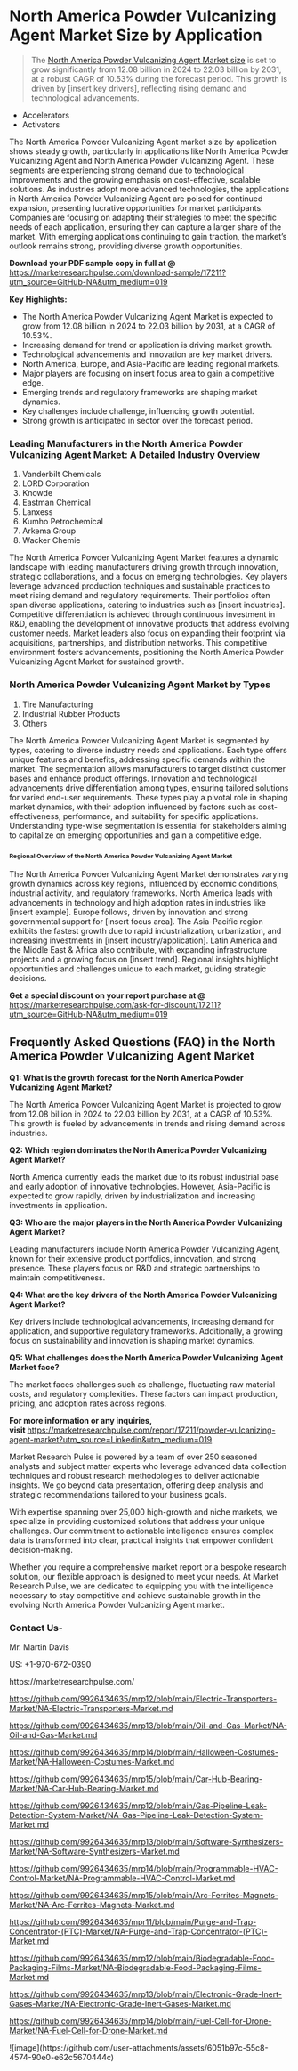 <h1>North America Powder Vulcanizing Agent Market&nbsp;Size by Application</h1><blockquote><p>The <a href="https://marketresearchpulse.com/download-sample/17211?utm_source=GitHub-NA&amp;utm_medium=019">North America Powder Vulcanizing Agent Market size</a> is set to grow significantly from 12.08 billion in 2024 to 22.03 billion by 2031, at a robust CAGR of 10.53% during the forecast period. This growth is driven by [insert key drivers], reflecting rising demand and technological advancements.</p></blockquote><ul><li>Accelerators<li> Activators</li></ul><p>The North America Powder Vulcanizing Agent market size by application shows steady growth, particularly in applications like North America Powder Vulcanizing Agent and North America Powder Vulcanizing Agent. These segments are experiencing strong demand due to technological improvements and the growing emphasis on cost-effective, scalable solutions. As industries adopt more advanced technologies, the applications in North America Powder Vulcanizing Agent are poised for continued expansion, presenting lucrative opportunities for market participants. Companies are focusing on adapting their strategies to meet the specific needs of each application, ensuring they can capture a larger share of the market. With emerging applications continuing to gain traction, the market’s outlook remains strong, providing diverse growth opportunities.</p><p><strong>Download your PDF sample copy in full at @ </strong><a href="https://marketresearchpulse.com/download-sample/17211?utm_source=GitHub-NA&amp;utm_medium=019">https://marketresearchpulse.com/download-sample/17211?utm_source=GitHub-NA&amp;utm_medium=019</a></p><p><strong>Key Highlights: </strong></p><ul><li>The North America Powder Vulcanizing Agent Market is expected to grow from 12.08 billion in 2024 to 22.03 billion by 2031, at a CAGR of 10.53%.</li><li>Increasing demand for trend or application is driving market growth.</li><li>Technological advancements and innovation are key market drivers.</li><li>North America, Europe, and Asia-Pacific are leading regional markets.</li><li>Major players are focusing on insert focus area to gain a competitive edge.</li><li>Emerging trends and regulatory frameworks are shaping market dynamics.</li><li>Key challenges include challenge, influencing growth potential.</li><li>Strong growth is anticipated in sector over the forecast period.</li></ul><h3>Leading Manufacturers in the North America Powder Vulcanizing Agent Market: A Detailed Industry Overview</h3><ol><li>Vanderbilt Chemicals</li><li>LORD Corporation</li><li>Knowde</li><li>Eastman Chemical</li><li>Lanxess</li><li>Kumho Petrochemical</li><li>Arkema Group</li><li>Wacker Chemie</li></ol><div class="flex max-w-full flex-col flex-grow"><div class="min-h-8 text-message flex w-full flex-col items-end gap-2 whitespace-normal break-words [.text-message+&amp;]:mt-5" dir="auto" data-message-author-role="assistant" data-message-id="fd8432e4-4910-450d-b182-61b7bfb0a01f" data-message-model-slug="gpt-4o"><div class="flex w-full flex-col gap-1 empty:hidden first:pt-[3px]"><div class="markdown prose w-full break-words dark:prose-invert light"><p>The North America Powder Vulcanizing Agent Market features a dynamic landscape with leading manufacturers driving growth through innovation, strategic collaborations, and a focus on emerging technologies. Key players leverage advanced production techniques and sustainable practices to meet rising demand and regulatory requirements. Their portfolios often span diverse applications, catering to industries such as [insert industries]. Competitive differentiation is achieved through continuous investment in R&amp;D, enabling the development of innovative products that address evolving customer needs. Market leaders also focus on expanding their footprint via acquisitions, partnerships, and distribution networks. This competitive environment fosters advancements, positioning the North America Powder Vulcanizing Agent Market for sustained growth.</p></div></div></div></div><h3>North America Powder Vulcanizing Agent Market by Types</h3><ol><li>Tire Manufacturing<li> Industrial Rubber Products<li> Others</li></ol><div class="flex max-w-full flex-col flex-grow"><div class="min-h-8 text-message flex w-full flex-col items-end gap-2 whitespace-normal break-words [.text-message+&amp;]:mt-5" dir="auto" data-message-author-role="assistant" data-message-id="084470be-0bb7-4664-bddf-5156b4f41249" data-message-model-slug="gpt-4o-mini"><div class="flex w-full flex-col gap-1 empty:hidden first:pt-[3px]"><div class="markdown prose w-full break-words dark:prose-invert light"><p>The North America Powder Vulcanizing Agent Market is segmented by types, catering to diverse industry needs and applications. Each type offers unique features and benefits, addressing specific demands within the market. The segmentation allows manufacturers to target distinct customer bases and enhance product offerings. Innovation and technological advancements drive differentiation among types, ensuring tailored solutions for varied end-user requirements. These types play a pivotal role in shaping market dynamics, with their adoption influenced by factors such as cost-effectiveness, performance, and suitability for specific applications. Understanding type-wise segmentation is essential for stakeholders aiming to capitalize on emerging opportunities and gain a competitive edge.</p></div></div></div></div><h3><span style="font-size: 11px;">Regional Overview of the North America Powder Vulcanizing Agent Market</span></h3><div class="flex max-w-full flex-col flex-grow"><div class="min-h-8 text-message flex w-full flex-col items-end gap-2 whitespace-normal break-words [.text-message+&amp;]:mt-5" dir="auto" data-message-author-role="assistant" data-message-id="e9038762-ce64-4e30-91c9-9bd413514231" data-message-model-slug="gpt-4o-mini"><div class="flex w-full flex-col gap-1 empty:hidden first:pt-[3px]"><div class="markdown prose w-full break-words dark:prose-invert light"><p>The North America Powder Vulcanizing Agent Market demonstrates varying growth dynamics across key regions, influenced by economic conditions, industrial activity, and regulatory frameworks. North America leads with advancements in technology and high adoption rates in industries like [insert example]. Europe follows, driven by innovation and strong governmental support for [insert focus area]. The Asia-Pacific region exhibits the fastest growth due to rapid industrialization, urbanization, and increasing investments in [insert industry/application]. Latin America and the Middle East &amp; Africa also contribute, with expanding infrastructure projects and a growing focus on [insert trend]. Regional insights highlight opportunities and challenges unique to each market, guiding strategic decisions.</p></div></div></div></div><p><strong>Get a special discount on your report purchase at @ </strong><a href="https://marketresearchpulse.com/ask-for-discount/17211?utm_source=GitHub-NA&amp;utm_medium=019">https://marketresearchpulse.com/ask-for-discount/17211?utm_source=GitHub-NA&amp;utm_medium=019</a></p><h2>Frequently Asked Questions (FAQ) in the North America Powder Vulcanizing Agent Market</h2><p><strong>Q1: What is the growth forecast for the North America Powder Vulcanizing Agent Market?</strong></p><p>The North America Powder Vulcanizing Agent Market is projected to grow from 12.08 billion in 2024 to 22.03 billion by 2031, at a CAGR of 10.53%. This growth is fueled by advancements in trends and rising demand across industries.</p><p><strong>Q2: Which region dominates the North America Powder Vulcanizing Agent Market?</strong></p><p>North America currently leads the market due to its robust industrial base and early adoption of innovative technologies. However, Asia-Pacific is expected to grow rapidly, driven by industrialization and increasing investments in application.</p><p><strong>Q3: Who are the major players in the North America Powder Vulcanizing Agent Market?</strong></p><p>Leading manufacturers include North America Powder Vulcanizing Agent, known for their extensive product portfolios, innovation, and strong presence. These players focus on R&amp;D and strategic partnerships to maintain competitiveness.</p><p><strong>Q4: What are the key drivers of the North America Powder Vulcanizing Agent Market?</strong></p><p>Key drivers include technological advancements, increasing demand for application, and supportive regulatory frameworks. Additionally, a growing focus on sustainability and innovation is shaping market dynamics.</p><p><strong>Q5: What challenges does the North America Powder Vulcanizing Agent Market face?</strong></p><p>The market faces challenges such as challenge, fluctuating raw material costs, and regulatory complexities. These factors can impact production, pricing, and adoption rates across regions.</p><p><strong>For more information or any inquiries, visit&nbsp;</strong><a href="https://marketresearchpulse.com/report/17211/powder-vulcanizing-agent-market?utm_source=Linkedin&utm_medium=019">https://marketresearchpulse.com/report/17211/powder-vulcanizing-agent-market?utm_source=Linkedin&utm_medium=019</a></p><p>Market Research Pulse is powered by a team of over 250 seasoned analysts and subject matter experts who leverage advanced data collection techniques and robust research methodologies to deliver actionable insights. We go beyond data presentation, offering deep analysis and strategic recommendations tailored to your business goals.</p><p>With expertise spanning over 25,000 high-growth and niche markets, we specialize in providing customized solutions that address your unique challenges. Our commitment to actionable intelligence ensures complex data is transformed into clear, practical insights that empower confident decision-making.</p><p>Whether you require a comprehensive market report or a bespoke research solution, our flexible approach is designed to meet your needs. At Market Research Pulse, we are dedicated to equipping you with the intelligence necessary to stay competitive and achieve sustainable growth in the evolving North America Powder Vulcanizing Agent market.</p><h3><strong>Contact Us-</strong></h3><p>Mr. Martin Davis</p><p>US: +1-970-672-0390</p><p>https://marketresearchpulse.com/</p><p><a href="https://github.com/9926434635/mrp12/blob/main/Electric-Transporters-Market/NA-Electric-Transporters-Market.md">https://github.com/9926434635/mrp12/blob/main/Electric-Transporters-Market/NA-Electric-Transporters-Market.md</a></p><p><a href="https://github.com/9926434635/mrp13/blob/main/Oil-and-Gas-Market/NA-Oil-and-Gas-Market.md">https://github.com/9926434635/mrp13/blob/main/Oil-and-Gas-Market/NA-Oil-and-Gas-Market.md</a></p><p><a href="https://github.com/9926434635/mrp14/blob/main/Halloween-Costumes-Market/NA-Halloween-Costumes-Market.md">https://github.com/9926434635/mrp14/blob/main/Halloween-Costumes-Market/NA-Halloween-Costumes-Market.md</a></p><p><a href="https://github.com/9926434635/mrp15/blob/main/Car-Hub-Bearing-Market/NA-Car-Hub-Bearing-Market.md">https://github.com/9926434635/mrp15/blob/main/Car-Hub-Bearing-Market/NA-Car-Hub-Bearing-Market.md</a></p><p><a href="https://github.com/9926434635/mrp12/blob/main/Gas-Pipeline-Leak-Detection-System-Market/NA-Gas-Pipeline-Leak-Detection-System-Market.md">https://github.com/9926434635/mrp12/blob/main/Gas-Pipeline-Leak-Detection-System-Market/NA-Gas-Pipeline-Leak-Detection-System-Market.md</a></p><p><a href="https://github.com/9926434635/mrp13/blob/main/Software-Synthesizers-Market/NA-Software-Synthesizers-Market.md">https://github.com/9926434635/mrp13/blob/main/Software-Synthesizers-Market/NA-Software-Synthesizers-Market.md</a></p><p><a href="https://github.com/9926434635/mrp14/blob/main/Programmable-HVAC-Control-Market/NA-Programmable-HVAC-Control-Market.md">https://github.com/9926434635/mrp14/blob/main/Programmable-HVAC-Control-Market/NA-Programmable-HVAC-Control-Market.md</a></p><p><a href="https://github.com/9926434635/mrp15/blob/main/Arc-Ferrites-Magnets-Market/NA-Arc-Ferrites-Magnets-Market.md">https://github.com/9926434635/mrp15/blob/main/Arc-Ferrites-Magnets-Market/NA-Arc-Ferrites-Magnets-Market.md</a></p><p><a href="https://github.com/9926434635/mpr11/blob/main/Purge-and-Trap-Concentrator-(PTC)-Market/NA-Purge-and-Trap-Concentrator-(PTC)-Market.md">https://github.com/9926434635/mpr11/blob/main/Purge-and-Trap-Concentrator-(PTC)-Market/NA-Purge-and-Trap-Concentrator-(PTC)-Market.md</a></p><p><a href="https://github.com/9926434635/mrp12/blob/main/Biodegradable-Food-Packaging-Films-Market/NA-Biodegradable-Food-Packaging-Films-Market.md">https://github.com/9926434635/mrp12/blob/main/Biodegradable-Food-Packaging-Films-Market/NA-Biodegradable-Food-Packaging-Films-Market.md</a></p><p><a href="https://github.com/9926434635/mrp13/blob/main/Electronic-Grade-Inert-Gases-Market/NA-Electronic-Grade-Inert-Gases-Market.md">https://github.com/9926434635/mrp13/blob/main/Electronic-Grade-Inert-Gases-Market/NA-Electronic-Grade-Inert-Gases-Market.md</a></p><p><a href="https://github.com/9926434635/mrp14/blob/main/Fuel-Cell-for-Drone-Market/NA-Fuel-Cell-for-Drone-Market.md">https://github.com/9926434635/mrp14/blob/main/Fuel-Cell-for-Drone-Market/NA-Fuel-Cell-for-Drone-Market.md</a></p>
![image](https://github.com/user-attachments/assets/6051b97c-55c8-4574-90e0-e62c5670444c)
